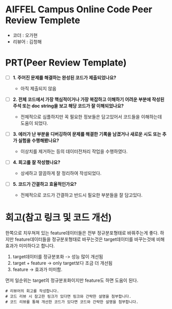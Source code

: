 # AIFFEL Campus Online Code Peer Review Templete
- 코더 : 오가현
- 리뷰어 : 김청해


# PRT(Peer Review Template)
- [ ]  **1. 주어진 문제를 해결하는 완성된 코드가 제출되었나요?**
    - 아직 제출되지 않음
    
- [ ]  **2. 전체 코드에서 가장 핵심적이거나 가장 복잡하고 이해하기 어려운 부분에 작성된 
주석 또는 doc string을 보고 해당 코드가 잘 이해되었나요?**
    - 전체적으로 심플하지만 꼭 필요한 정보들은 담고있어서 코드들을 이해하는데 도움이 되었다.
        
- [ ]  **3. 에러가 난 부분을 디버깅하여 문제를 해결한 기록을 남겼거나
새로운 시도 또는 추가 실험을 수행해봤나요?**
    - 이상치를 제거하는 등의 데이터전처리 작업을 수행하였다.
        
- [ ]  **4. 회고를 잘 작성했나요?**
    - 상세하고 깔끔하게 잘 정리하여 작성되었다.
        
- [ ]  **5. 코드가 간결하고 효율적인가요?**
    - 전체적으로 코드가 간결하고 반드시 필요한 부분들을 잘 담고있다.


# 회고(참고 링크 및 코드 개선)
한쪽으로 치우쳐져 있는 feature데이터들은 전부 정규분포형태로 바꿔주는게 좋다.
하지만 feature데이터들을 정규분포형태로 바꾸는것은 target데이터를 바꾸는것에 비해 효과가 미미하다고 합니다.
1. target데이터를 정규분포화 -> 성능 많이 개선됨
2. target + feature -> only target보다 조금 더 개선됨
3. feature -> 효과가 미미함.
   
먼저 일순위는 target의 정규분포화이지만
feature도 하면 도움이 된다.
```
# 리뷰어의 회고를 작성합니다.
# 코드 리뷰 시 참고한 링크가 있다면 링크와 간략한 설명을 첨부합니다.
# 코드 리뷰를 통해 개선한 코드가 있다면 코드와 간략한 설명을 첨부합니다.
```

